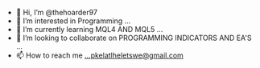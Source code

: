 - 👋 Hi, I’m @thehoarder97
- 👀 I’m interested in Programming ...
- 🌱 I’m currently learning MQL4 AND MQL5 ...
- 💞️ I’m looking to collaborate on PROGRAMMING INDICATORS AND EA'S ...
- 📫 How to reach me ...pkelatlheletswe@gmail.com

<!---
thehoarder97/thehoarder97 is a ✨ special ✨ repository because its `README.md` (this file) appears on your GitHub profile.
You can click the Preview link to take a look at your changes.
--->
